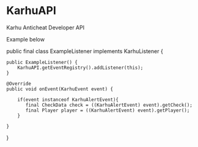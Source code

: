 # KarhuAPI
Karhu Anticheat Developer API

Example below

public final class ExampleListener implements KarhuListener {

    public ExampleListener() {
        KarhuAPI.getEventRegistry().addListener(this);
    }

    @Override
    public void onEvent(KarhuEvent event) {

        if(event instanceof KarhuAlertEvent){
           final CheckData check = ((KarhuAlertEvent) event).getCheck();
           final Player player = ((KarhuAlertEvent) event).getPlayer();
        }

    }

}

